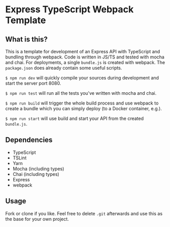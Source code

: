 # Express TypeScript Webpack Template

## What is this?
This is a template for development of an Express API with TypeScript and bundling through webpack.
Code is written in JS/TS and tested with mocha and chai. For deployments, a single `bundle.js` is created with webpack.
The `package.json` does already contain some useful scripts.

`$ npm run dev` will quickly compile your sources during development and start the server port 8080.

`$ npm run test` will run all the tests you've written with mocha and chai.

`$ npm run build` will trigger the whole build process and use webpack to create a bundle which you can simply deploy (to a Docker container, e.g.).

`$ npm run start` will use build and start your API from the created `bundle.js`.

## Dependencies
- TypeScript
- TSLint
- Yarn
- Mocha (including types)
- Chai (including types)
- Express
- webpack

## Usage
Fork or clone if you like. Feel free to delete `.git` afterwards and use this as the base for your own project.
